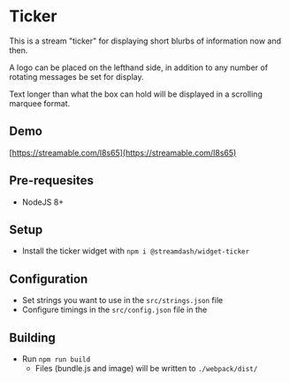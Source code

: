 # Ticker

This is a stream "ticker" for displaying short blurbs of information now and then.

A logo can be placed on the lefthand side, in addition to any number of rotating messages be set for display.

Text longer than what the box can hold will be displayed in a scrolling marquee format.

## Demo

[https://streamable.com/l8s65](https://streamable.com/l8s65)

## Pre-requesites
- NodeJS 8+

## Setup
- Install the ticker widget with `npm i @streamdash/widget-ticker`

## Configuration
- Set strings you want to use in the `src/strings.json` file
- Configure timings in the `src/config.json` file in the 

## Building
- Run `npm run build`
  - Files (bundle.js and image) will be written to `./webpack/dist/`
